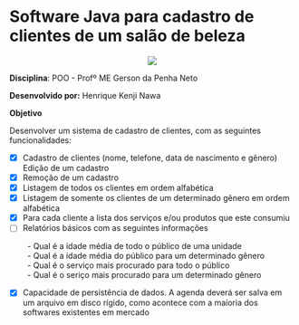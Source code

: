 # Software Java para cadastro de clientes de um salão de beleza

<p align="center">
  <img src="https://github.com/HenriqueNawa/Projeto-SPC-Brasil-Fatec-2020/blob/master/Gif/fatec.jpg" />
</p>

**Disciplina**: POO - Profº ME Gerson da Penha Neto

**Desenvolvido por:** Henrique Kenji Nawa

**Objetivo**

Desenvolver um sistema de cadastro de clientes, com as seguintes funcionalidades:
  - [x] Cadastro de clientes (nome, telefone, data de nascimento e gênero)
  Edição de um cadastro
  - [x] Remoção de um cadastro
  - [x] Listagem de todos os clientes em ordem alfabética
  - [x] Listagem de somente os clientes de um determinado gênero em ordem alfabética
  - [x] Para cada cliente a lista dos serviços e/ou produtos que este consumiu
  - [ ] Relatórios básicos com as seguintes informações
  
  &nbsp;&nbsp;&nbsp;&nbsp;&nbsp;&nbsp;&nbsp; - Qual é a idade média de todo o público de uma unidade<br/>
  &nbsp;&nbsp;&nbsp;&nbsp;&nbsp;&nbsp;&nbsp; - Qual é a idade média do público para um determinado gênero<br/>
  &nbsp;&nbsp;&nbsp;&nbsp;&nbsp;&nbsp;&nbsp; - Qual é o serviço mais procurado para todo o público<br/>
  &nbsp;&nbsp;&nbsp;&nbsp;&nbsp;&nbsp;&nbsp; - Qual é o seriço mais procurado para um determinado gênero<br/>
  - [x] Capacidade de persistência de dados. A agenda deverá ser salva em um arquivo
em disco rígido, como acontece com a maíoria dos softwares existentes em
mercado
  

